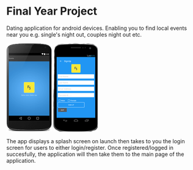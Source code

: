 # Final Year Project
Dating application for android devices. Enabling you to find local events 
near you e.g. single's night out, couples night out etc.

![Alt text](img/splash-screen.png)    ![Alt text](img/register.png)

The app displays a splash screen on launch then takes to you the login screen for users to either login/register. 
Once registered/logged in succesfully, the application will then take them to the main page of the application.



